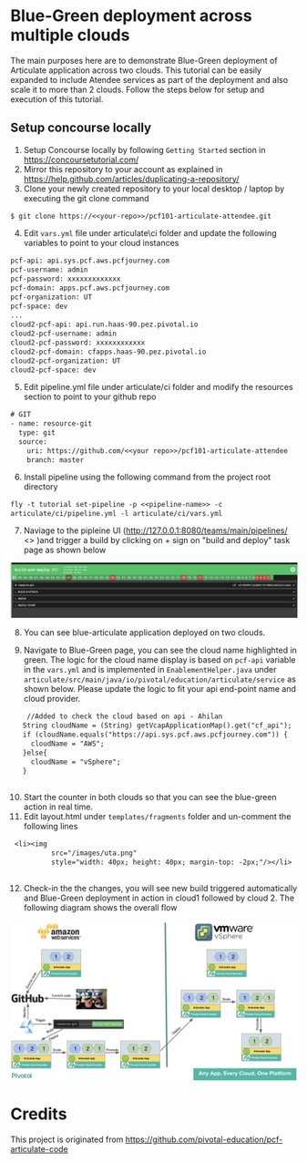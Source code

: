 
# Blue-Green deployment across multiple clouds

The main purposes here are to demonstrate Blue-Green deployment of Articulate application across two clouds. This tutorial can be easily expanded to include Atendee services as part of the deployment and also scale it to more than 2 clouds. Follow the steps below for setup and execution of this tutorial.

## Setup concourse locally

  1. Setup Concourse locally by following `Getting Started` section in https://concoursetutorial.com/ 
  2. Mirror this repository to your account as explained in https://help.github.com/articles/duplicating-a-repository/
  3. Clone your newly created repository to your local desktop / laptop by executing the git clone command

```
$ git clone https://<<your-repo>>/pcf101-articulate-attendee.git
```
  
 4. Edit `vars.yml` file under articulate\ci folder and update the following variables to point to your cloud instances

```
pcf-api: api.sys.pcf.aws.pcfjourney.com
pcf-username: admin
pcf-password: xxxxxxxxxxxxx
pcf-domain: apps.pcf.aws.pcfjourney.com
pcf-organization: UT
pcf-space: dev
...
cloud2-pcf-api: api.run.haas-90.pez.pivotal.io
cloud2-pcf-username: admin
cloud2-pcf-password: xxxxxxxxxxxx
cloud2-pcf-domain: cfapps.haas-90.pez.pivotal.io
cloud2-pcf-organization: UT
cloud2-pcf-space: dev

```
 5. Edit pipeline.yml file under articulate/ci folder and modify the resources section to point to your github repo
 
```
# GIT
- name: resource-git
  type: git
  source:
    uri: https://github.com/<<your repo>>/pcf101-articulate-attendee
    branch: master

```
 6. Install pipeline using the following command from the project root directory
 
```
fly -t tutorial set-pipeline -p <<pipeline-name>> -c articulate/ci/pipeline.yml -l articulate/ci/vars.yml

```

 7. Naviage to the pipleine UI (http://127.0.0.1:8080/teams/main/pipelines/ <<Pipeline-name>> )and trigger a build by clicking     on + sign on "build and deploy" task page as shown below
  
 ![Landing Page](misc/Buildpage.png)
 
  8. You can see blue-articulate application deployed on two clouds. 
  
  9. Navigate to Blue-Green page, you can see the cloud name highlighted in green. The logic for the cloud name display is 
     based on `pcf-api` variable in the `vars.yml` and is implemented in `EnablementHelper.java` under 
     `articulate/src/main/java/io/pivotal/education/articulate/service` as shown below. Please 
     update the logic to fit your api end-point name and cloud provider.
 
 ```
     //Added to check the cloud based on api - Ahilan
    String cloudName = (String) getVcapApplicationMap().get("cf_api");
    if (cloudName.equals("https://api.sys.pcf.aws.pcfjourney.com")) {
      cloudName = "AWS";
    }else{
      cloudName = "vSphere";
    }
    
 ```
  10. Start the counter in both clouds so that you can see the blue-green action in real time.
  11. Edit layout.html under `templates/fragments` folder and un-comment the following lines
  
```
 <li><img
          src="/images/uta.png"
          style="width: 40px; height: 40px; margin-top: -2px;"/></li>


```
  12. Check-in the the changes, you will see new build triggered automatically and Blue-Green deployment in action in 
      cloud1 followed by cloud 2. The following diagram shows the overall flow
      
     
![Landing Page](misc/Automation.png) 
     

 
# Credits

This project is originated from https://github.com/pivotal-education/pcf-articulate-code
